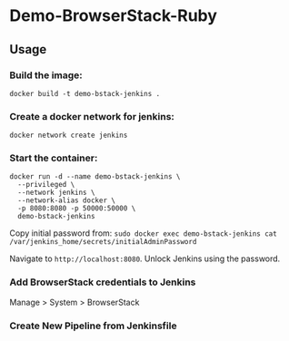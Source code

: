 # Demo-BrowserStack-Ruby

## Usage

### Build the image:

`docker build -t demo-bstack-jenkins .`

### Create a docker network for jenkins:

`docker network create jenkins`

### Start the container:
```
docker run -d --name demo-bstack-jenkins \
  --privileged \
  --network jenkins \
  --network-alias docker \
  -p 8080:8080 -p 50000:50000 \
  demo-bstack-jenkins
```

Copy initial password from:
`sudo docker exec demo-bstack-jenkins cat /var/jenkins_home/secrets/initialAdminPassword`

Navigate to `http://localhost:8080`. Unlock Jenkins using the password.

### Add BrowserStack credentials to Jenkins
Manage > System > BrowserStack

### Create New Pipeline from Jenkinsfile